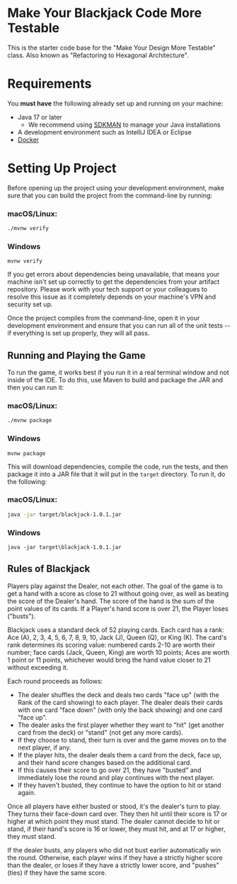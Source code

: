 # Make Your Blackjack Code More Testable

This is the starter code base for the "Make Your Design More Testable" class.
Also known as "Refactoring to Hexagonal Architecture".

# Requirements

You **must have** the following already set up and running on your machine:

* Java 17 or later
  * We recommend using [SDKMAN](https://sdkman.io/) to manage your Java installations
* A development environment such as IntelliJ IDEA or Eclipse
* [Docker](https://docs.docker.com/get-docker/)

# Setting Up Project

Before opening up the project using your development environment, make sure that you can build the project from the command-line by running:

### macOS/Linux:
```sh
./mvnw verify
```

### Windows
```
mvnw verify
```

If you get errors about dependencies being unavailable, that means your machine isn't set up correctly to get the dependencies from your artifact repository. Please work with your tech support or your colleagues to resolve this issue as it completely depends on your machine's VPN and security set up.

Once the project compiles from the command-line, open it in your development environment and ensure that you can run all of the unit tests -- if everything is set up properly, they will all pass.

## Running and Playing the Game

To run the game, it works best if you run it in a real terminal window and not inside of the IDE.
To do this, use Maven to build and package the JAR and then you can run it:

### macOS/Linux:
```sh
./mvnw package
```

### Windows
```
mvnw package
```

This will download dependencies, compile the code, run the tests, and then package it into a JAR file that it will put in the `target` directory. To run it, do the following:

### macOS/Linux:
```sh
java -jar target/blackjack-1.0.1.jar
```

### Windows
```
java -jar target\blackjack-1.0.1.jar
```

## Rules of Blackjack

Players play against the Dealer, not each other. The goal of the game is to get a hand with a score as close to 21 without going over, as well as beating the score of the Dealer's hand. The score of the hand is the sum of the point values of its cards. If a Player's hand score is over 21, the Player loses ("busts").

Blackjack uses a standard deck of 52 playing cards. Each card has a rank: Ace (A), 2, 3, 4, 5, 6, 7, 8, 9, 10, Jack (J), Queen (Q), or King (K). The card's rank determines its scoring value: numbered cards 2-10 are worth their number; face cards (Jack, Queen, King) are worth 10 points; Aces are worth 1 point or 11 points, whichever would bring the hand value closer to 21 without exceeding it.

Each round proceeds as follows:

* The dealer shuffles the deck and deals two cards "face up" (with the Rank of the card showing) to each player. The dealer deals their cards with one card "face down" (with only the back showing) and one card "face up".
* The dealer asks the first player whether they want to "hit" (get another card from the deck) or "stand" (not get any more cards).
* If they choose to stand, their turn is over and the game moves on to the next player, if any.
* If the player hits, the dealer deals them a card from the deck, face up, and their hand score changes based on the additional card.
* If this causes their score to go over 21, they have "busted" and immediately lose the round and play continues with the next player.
* If they haven't busted, they continue to have the option to hit or stand again.

Once all players have either busted or stood, it's the dealer's turn to play. They turns their face-down card over. They then hit until their score is 17 or higher at which point they must stand. The dealer cannot decide to hit or stand, if their hand's score is 16 or lower, they must hit, and at 17 or higher, they must stand.

If the dealer busts, any players who did not bust earlier automatically win the round. Otherwise, each player wins if they have a strictly higher score than the dealer, or loses if they have a strictly lower score, and "pushes" (ties) if they have the same score.
